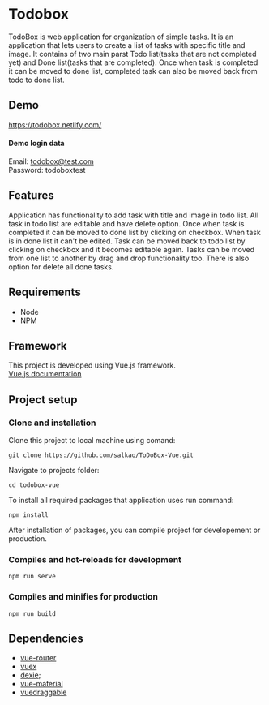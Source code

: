 # Todobox
TodoBox is web application for organization of simple tasks. It is an application that lets users to create a list of tasks
with specific title and image. It contains of two main parst Todo list(tasks that are not completed yet)
and Done list(tasks that are completed).
Once when task is completed it can be moved to done list, completed task can also be moved back from todo to done list.

## Demo
https://todobox.netlify.com/
#### Demo login data
Email: todobox@test.com  
Password: todoboxtest

## Features
Application has functionality to add task with title and image in todo list. All task in todo list are editable and
have delete option. Once when task is completed it can be moved to done list by clicking on checkbox. When task is in done 
list it can't be edited. Task can be moved back to todo list by clicking on checkbox and it becomes editable again. 
Tasks can be moved from one list to another by drag and drop functionality too. There is also option for delete all done tasks.

## Requirements
* Node
* NPM 

## Framework
This project is developed using Vue.js framework.  
[Vue.js documentation](https://vuejs.org/)

## Project setup
### Clone and installation
Clone this project to local machine using comand:
```
git clone https://github.com/salkao/ToDoBox-Vue.git
```

Navigate to projects folder:
```
cd todobox-vue
```

To install all required packages that application uses run command:
```
npm install
```
After installation of packages, you can compile project for developement or production.
### Compiles and hot-reloads for development
```
npm run serve
```
### Compiles and minifies for production
```
npm run build
```
## Dependencies
* [vue-router](https://router.vuejs.org/)
* [vuex](https://vuex.vuejs.org/)
* [dexie](https://dexie.org/);
* [vue-material](https://vuematerial.io/)
* [vuedraggable](https://github.com/SortableJS/Vue.Draggable)

